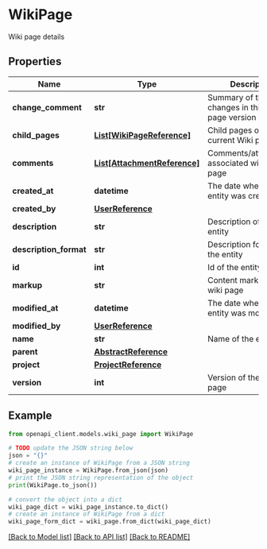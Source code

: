 # WikiPage

Wiki page details

## Properties

Name | Type | Description | Notes
------------ | ------------- | ------------- | -------------
**change_comment** | **str** | Summary of the changes in this wiki page version | [optional] 
**child_pages** | [**List[WikiPageReference]**](WikiPageReference.md) | Child pages of the current Wiki page | [optional] [readonly] 
**comments** | [**List[AttachmentReference]**](AttachmentReference.md) | Comments/attachments associated with the wiki page | [optional] 
**created_at** | **datetime** | The date when the entity was created | [optional] 
**created_by** | [**UserReference**](UserReference.md) |  | [optional] 
**description** | **str** | Description of the entity | [optional] 
**description_format** | **str** | Description format of the entity | [optional] 
**id** | **int** | Id of the entity | [optional] 
**markup** | **str** | Content markup of the wiki page | [optional] 
**modified_at** | **datetime** | The date when the entity was modified | [optional] 
**modified_by** | [**UserReference**](UserReference.md) |  | [optional] 
**name** | **str** | Name of the entity | [optional] 
**parent** | [**AbstractReference**](AbstractReference.md) |  | [optional] 
**project** | [**ProjectReference**](ProjectReference.md) |  | [optional] 
**version** | **int** | Version of the wiki page | [optional] 

## Example

```python
from openapi_client.models.wiki_page import WikiPage

# TODO update the JSON string below
json = "{}"
# create an instance of WikiPage from a JSON string
wiki_page_instance = WikiPage.from_json(json)
# print the JSON string representation of the object
print(WikiPage.to_json())

# convert the object into a dict
wiki_page_dict = wiki_page_instance.to_dict()
# create an instance of WikiPage from a dict
wiki_page_form_dict = wiki_page.from_dict(wiki_page_dict)
```
[[Back to Model list]](../README.md#documentation-for-models) [[Back to API list]](../README.md#documentation-for-api-endpoints) [[Back to README]](../README.md)


